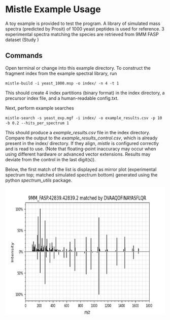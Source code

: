 # Mistle Example Usage

A toy example is provided to test the program. A library of simulated mass spectra (predicted by Prosit) of 1000 yeast peptides is used for reference. 3 experimental spectra matching the species are retrieved from 9MM FASP dataset (Study )

## Commands

Open terminal or change into this example directory. To construct the fragment index from the example spectral library, run

    mistle-build -i yeast_1000.msp -o index/ -n 4 -t 1
    
This should create 4 index partitions (binary format) in the index directory, a precursor index file, and a human-readable config.txt.

Next, perform example searches
    
    mistle-search -s yeast_exp.mgf -i index/ -o example_results.csv -p 10 -b 0.2 --hits_per_spectrum 1

This should produce a *example_results.csv* file in the index directory. Compare the output to the *example_results_control.csv*, which is already present in the index/ directory. If they align, *mistle* is configured correctly and is read to use. (Note that floating-point inaccuracy may occur when using different hardware or advanced vector extensions. Results may deviate from the control in the last digit(s)).

Below, the first match of the list is displayed as mirror plot (experimental spectrum top; matched simulated spectrum bottom) generated using the python *spectrum_utils* package.

<img src="example_match.png" alt="Logo" height="400">
